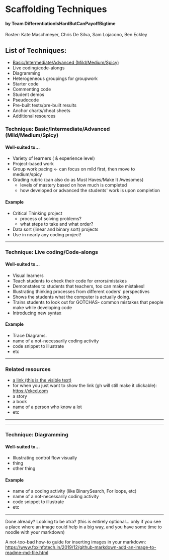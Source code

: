 # Scaffolding Techniques
#### by Team DifferentiationIsHardButCanPayoffBigtime
Roster: Kate Maschmeyer, Chris De Silva, Sam Lojacono, Ben Eckley

## List of Techniques:
* [Basic/Intermediate/Advanced (Mild/Medium/Spicy)](Basic/Intermediate/Advanced-(Mild/Medium/Spicy))
* Live coding/code-alongs
* Diagramming
* Heterogeneous groupings for groupwork
* Starter code
* Commenting code
* Student demos
* Pseudocode
* Pre-built tests/pre-built results
* Anchor charts/cheat sheets
* Additional resources



### Technique: Basic/Intermediate/Advanced (Mild/Medium/Spicy)

#### Well-suited to...
* Variety of learners ( & experience level)
* Project-based work
* Group work pacing <- can focus on mild first, then move to medium/spicy
* Grading rubric  (can also do as Must Haves/Make It Awesomes)
  * levels of mastery based on how much is completed
  * how developed or advanced the students' work is upon completion


#### Example
* Critical Thinking project
  * process of solving problems?
  * what steps to take and what order?
* Data sort (linear and binary sort) projects
* Use in nearly any coding project!

--- 
### Technique: Live coding/Code-alongs

#### Well-suited to...
* Visual learners
* Teach students to check their code for errors/mistakes
* Demonstates to students that teachers, too can make mistakes!
* Illustrating thinking processes from different coders' perspectives
* Shows the students what the computer is actually doing.
* Trains students to look out for GOTCHAS- common mistakes that people make while developing code
* Introducing new syntax

#### Example
* Trace Diagrams.
* name of a not-necessarily coding activity
* code snippet to illustrate
* etc

* * *




### Related resources
* [a link (this is the visible text)](https://xkcd.com)
* for when you just want to show the link (gh will still make it clickable): https://xkcd.com
* a story
* a book
* name of a person who know a lot
* etc


* * *
---
### Technique: Diagramming

#### Well-suited to...
* Illustrating control flow visually
* thing
* other thing

#### Example
* name of a coding activity (like BinarySearch, For loops, etc)
* name of a not-necessarily coding activity
* code snippet to illustrate
* etc

* * *

Done already? Looking to be xtra? (this is entirely optional... only if you see a place where an image could help in a big way, and you have some time to noodle with your markdown)

A not-too-bad how-to guide for inserting images in your markdown: https://www.foxinfotech.in/2019/12/github-markdown-add-an-image-to-readme-md-file.html